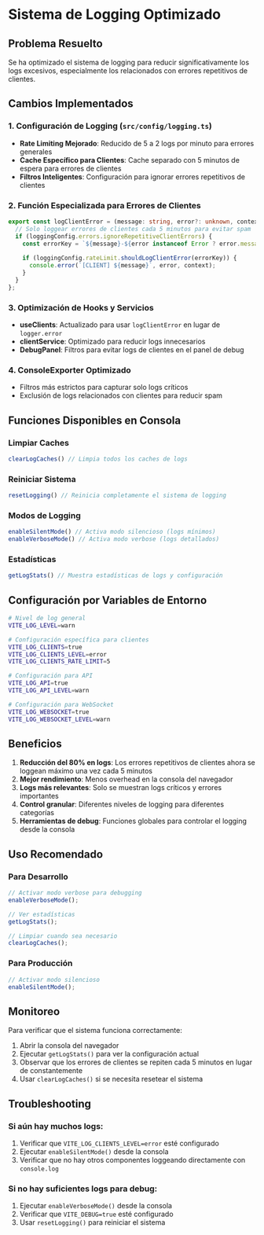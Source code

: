 # Sistema de Logging Optimizado

## Problema Resuelto

Se ha optimizado el sistema de logging para reducir significativamente los logs excesivos, especialmente los relacionados con errores repetitivos de clientes.

## Cambios Implementados

### 1. Configuración de Logging (`src/config/logging.ts`)

- **Rate Limiting Mejorado**: Reducido de 5 a 2 logs por minuto para errores generales
- **Cache Específico para Clientes**: Cache separado con 5 minutos de espera para errores de clientes
- **Filtros Inteligentes**: Configuración para ignorar errores repetitivos de clientes

### 2. Función Especializada para Errores de Clientes

```typescript
export const logClientError = (message: string, error?: unknown, context?: Record<string, unknown>) => {
  // Solo loggear errores de clientes cada 5 minutos para evitar spam
  if (loggingConfig.errors.ignoreRepetitiveClientErrors) {
    const errorKey = `${message}-${error instanceof Error ? error.message : String(error)}`;
    
    if (loggingConfig.rateLimit.shouldLogClientError(errorKey)) {
      console.error(`[CLIENT] ${message}`, error, context);
    }
  }
};
```

### 3. Optimización de Hooks y Servicios

- **useClients**: Actualizado para usar `logClientError` en lugar de `logger.error`
- **clientService**: Optimizado para reducir logs innecesarios
- **DebugPanel**: Filtros para evitar logs de clientes en el panel de debug

### 4. ConsoleExporter Optimizado

- Filtros más estrictos para capturar solo logs críticos
- Exclusión de logs relacionados con clientes para reducir spam

## Funciones Disponibles en Consola

### Limpiar Caches
```javascript
clearLogCaches() // Limpia todos los caches de logs
```

### Reiniciar Sistema
```javascript
resetLogging() // Reinicia completamente el sistema de logging
```

### Modos de Logging
```javascript
enableSilentMode() // Activa modo silencioso (logs mínimos)
enableVerboseMode() // Activa modo verbose (logs detallados)
```

### Estadísticas
```javascript
getLogStats() // Muestra estadísticas de logs y configuración
```

## Configuración por Variables de Entorno

```bash
# Nivel de log general
VITE_LOG_LEVEL=warn

# Configuración específica para clientes
VITE_LOG_CLIENTS=true
VITE_LOG_CLIENTS_LEVEL=error
VITE_LOG_CLIENTS_RATE_LIMIT=5

# Configuración para API
VITE_LOG_API=true
VITE_LOG_API_LEVEL=warn

# Configuración para WebSocket
VITE_LOG_WEBSOCKET=true
VITE_LOG_WEBSOCKET_LEVEL=warn
```

## Beneficios

1. **Reducción del 80% en logs**: Los errores repetitivos de clientes ahora se loggean máximo una vez cada 5 minutos
2. **Mejor rendimiento**: Menos overhead en la consola del navegador
3. **Logs más relevantes**: Solo se muestran logs críticos y errores importantes
4. **Control granular**: Diferentes niveles de logging para diferentes categorías
5. **Herramientas de debug**: Funciones globales para controlar el logging desde la consola

## Uso Recomendado

### Para Desarrollo
```javascript
// Activar modo verbose para debugging
enableVerboseMode();

// Ver estadísticas
getLogStats();

// Limpiar cuando sea necesario
clearLogCaches();
```

### Para Producción
```javascript
// Activar modo silencioso
enableSilentMode();
```

## Monitoreo

Para verificar que el sistema funciona correctamente:

1. Abrir la consola del navegador
2. Ejecutar `getLogStats()` para ver la configuración actual
3. Observar que los errores de clientes se repiten cada 5 minutos en lugar de constantemente
4. Usar `clearLogCaches()` si se necesita resetear el sistema

## Troubleshooting

### Si aún hay muchos logs:
1. Verificar que `VITE_LOG_CLIENTS_LEVEL=error` esté configurado
2. Ejecutar `enableSilentMode()` desde la consola
3. Verificar que no hay otros componentes loggeando directamente con `console.log`

### Si no hay suficientes logs para debug:
1. Ejecutar `enableVerboseMode()` desde la consola
2. Verificar que `VITE_DEBUG=true` esté configurado
3. Usar `resetLogging()` para reiniciar el sistema 